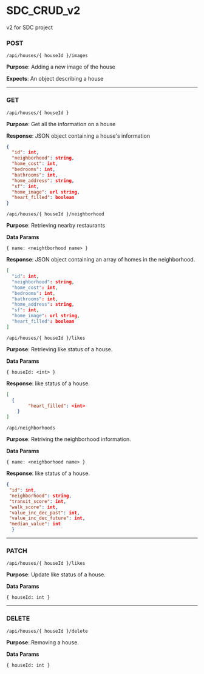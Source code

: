 # SDC_CRUD_v2
v2 for SDC project

### POST

`/api/houses/{ houseId }/images`

**Purpose**: Adding a new image of the house

**Expects**: An object describing a house

______________________________________________________
### GET

`/api/houses/{ houseId }`

**Purpose**: Get all the information on a house

**Response**: JSON object containing a house's information
```json
{
  "id": int,
  "neighborhood": string,
  "home_cost": int,
  "bedrooms": int,
  "bathrooms": int,
  "home_address": string,
  "sf": int,
  "home_image": url string,
  "heart_filled": boolean
}
```

`/api/houses/{ houseId }/neighborhood`

**Purpose**: Retrieving nearby restaurants

**Data Params**

`{ name: <neightborhood name> }`

**Response**: JSON object containing an array of homes in the neighborhood.
```json
[
  "id": int,
  "neighborhood": string,
  "home_cost": int,
  "bedrooms": int,
  "bathrooms": int,
  "home_address": string,
  "sf": int,
  "home_image": url string,
  "heart_filled": boolean
]
```

`/api/houses/{ houseId }/likes`

**Purpose**: Retrieving like status of a house.

**Data Params**

`{ houseId: <int> }`

**Response**: like status of a house.

```json
[
  {
        "heart_filled": <int>
    }
]
```

`/api/neighborhoods`

**Purpose**: Retriving the neighborhood information.

**Data Params**

`{ name: <neighborhood name> }`

**Response**: like status of a house.

```json
{
 "id": int,
 "neighborhood": string,
 "transit_score": int,
 "walk_score": int,
 "value_inc_dec_past": int,
 "value_inc_dec_future": int,
 "median_value": int
  }
```
______________________________________________________
### PATCH

`/api/houses/{ houseId }/likes`

**Purpose**: Update like status of a house.

**Data Params**

`{ houseId: int }`
______________________________________________________
### DELETE

`/api/houses/{ houseId }/delete`

**Purpose**: Removing a house.

**Data Params**

`{ houseId: int }`

